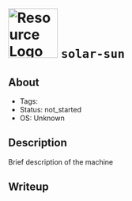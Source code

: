 # <img src="/images/logos/htb_ic2.svg" width="100" height="100" alt="Resource Logo"> `solar-sun`

## About

- Tags: 
- Status: not_started 
- OS: Unknown

## Description

Brief description of the machine


## Writeup